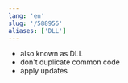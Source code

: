 ```yaml
---
lang: 'en'
slug: '/588956'
aliases: ['DLL']
---
```


- also known as DLL
- don't duplicate common code
- apply updates

